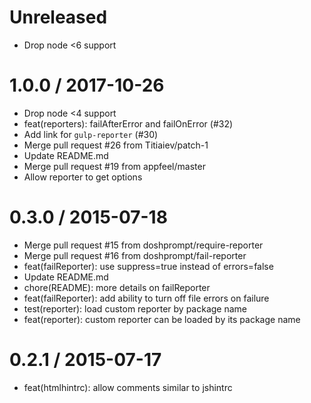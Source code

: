 Unreleased
==================

  * Drop node <6 support

1.0.0 / 2017-10-26
==================

  * Drop node <4 support
  * feat(reporters): failAfterError and failOnError (#32)
  * Add link for `gulp-reporter` (#30)
  * Merge pull request #26 from Titiaiev/patch-1
  * Update README.md
  * Merge pull request #19 from appfeel/master
  * Allow reporter to get options

0.3.0 / 2015-07-18
==================

  * Merge pull request #15 from doshprompt/require-reporter
  * Merge pull request #16 from doshprompt/fail-reporter
  * feat(failReporter): use suppress=true instead of errors=false
  * Update README.md
  * chore(README): more details on failReporter
  * feat(failReporter): add ability to turn off file errors on failure
  * test(reporter): load custom reporter by package name
  * feat(reporter): custom reporter can be loaded by its package name

0.2.1 / 2015-07-17
==================

  * feat(htmlhintrc): allow comments similar to jshintrc
